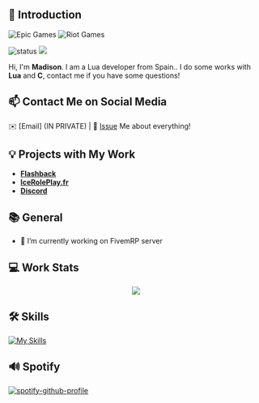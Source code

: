 ## 👋 Introduction

![Epic Games](https://img.shields.io/badge/epicgames-%23313131.svg?style=for-the-badge&logo=epicgames&logoColor=white) ![Riot Games](https://img.shields.io/badge/riotgames-D32936.svg?style=for-the-badge&logo=riotgames&logoColor=white)

![status](https://img.shields.io/badge/status-up-brightgreen) ![](https://visitor-badge.glitch.me/badge?page_id=github.com/CassouBrxn)

Hi, I'm **Madison**. I am a Lua developer from Spain..
I do some works with **Lua** and **C**, contact me if you have some questions!

## 📫 Contact Me on Social Media

✉️ [Email] (IN PRIVATE) | 💬 [Issue](https://github.com/CassouBrxn/just-readme/issues/me) Me about everything!



## 💡 Projects with My Work

- [**Flashback**](https://x.com/flashbackfr)
- [**IceRolePlay.fr**](https://iceroleplay.fr/)
- [**Discord**](https://discord.gg/iceDev)

## 📚 General

- 🔭 I’m currently working on FivemRP server
 
## 💻 Work Stats

<p align="center" >
<a href="https://github.com/anuraghazra/github-readme-stats"> 
    <img  src="https://github-readme-stats.vercel.app/api?username=CassiyBrxn&&show_icons=true&theme=radical"/>
  </a>

## 🛠️ Skills

[![My Skills](https://skillicons.dev/icons?i=lua,html,css,c)](https://skillicons.dev)

## 🔊 Spotify

[![spotify-github-profile](https://spotify-github-profile.kittinanx.com/api/view?uid=31asu4rfbgoj5fvm7r2mxtepbng4&cover_image=true&theme=novatorem&show_offline=false&background_color=121212&interchange=false&bar_color=7e14ff&bar_color_cover=true)](https://github.com/kittinan/spotify-github-profile)
